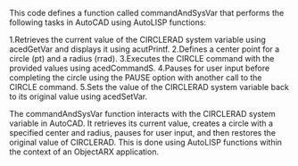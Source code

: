 This code defines a function called commandAndSysVar that performs the following tasks in AutoCAD using AutoLISP functions:

1.Retrieves the current value of the CIRCLERAD system variable using acedGetVar and displays it using acutPrintf.
2.Defines a center point for a circle (pt) and a radius (rrad).
3.Executes the CIRCLE command with the provided values using acedCommandS.
4.Pauses for user input before completing the circle using the PAUSE option with another call to the CIRCLE command.
5.Sets the value of the CIRCLERAD system variable back to its original value using acedSetVar.

The commandAndSysVar function interacts with the CIRCLERAD system variable in AutoCAD. 
It retrieves its current value, creates a circle with a specified center and radius, pauses for user input, and then restores the original value of CIRCLERAD.
This is done using AutoLISP functions within the context of an ObjectARX application.
